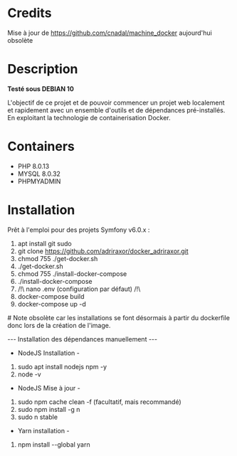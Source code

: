 # Credits 

Mise à jour de https://github.com/cnadal/machine_docker aujourd'hui obsolète  

# Description 

**Testé sous DEBIAN 10**

L'objectif de ce projet et de pouvoir commencer un projet web localement et rapidement avec un ensemble d'outils et de dépendances pré-installés. En exploitant la technologie de containerisation Docker. 

# Containers 

- PHP 8.0.13 
- MYSQL 8.0.32
- PHPMYADMIN

# Installation 

Prêt à l'emploi pour des projets Symfony v6.0.x : 

1) apt install git sudo
2) git clone https://github.com/adriraxor/docker_adriraxor.git
3) chmod 755 ./get-docker.sh 
4) ./get-docker.sh
5) chmod 755 ./install-docker-compose
6) ./install-docker-compose 
7) /!\ nano .env (configuration par défaut) /!\
8) docker-compose build
9) docker-compose up -d

# Note obsolète car les installations se font désormais à partir du dockerfile donc lors de la création de l'image. 

--- Installation des dépendances manuellement ---

- NodeJS Installation - 

1) sudo apt install nodejs npm -y
2) node -v

- NodeJS Mise à jour - 

1) sudo npm cache clean -f (facultatif, mais recommandé) 
2) sudo npm install -g n
3) sudo n stable

- Yarn installation - 

1) npm install --global yarn
